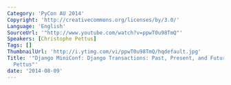 ```yaml
---
Category: 'PyCon AU 2014'
Copyright: 'http://creativecommons.org/licenses/by/3.0/'
Language: 'English'
SourceUrl: '"http://www.youtube.com/watch?v=ppwT0u98TmQ"'
Speakers: [Christophe Pettus]
Tags: []
ThumbnailUrl: 'http://i.ytimg.com/vi/ppwT0u98TmQ/hqdefault.jpg'
Title: '"Django MiniConf: Django Transactions: Past, Present, and Future by Christophe
  Pettus"'
date: '2014-08-09'
---
```


